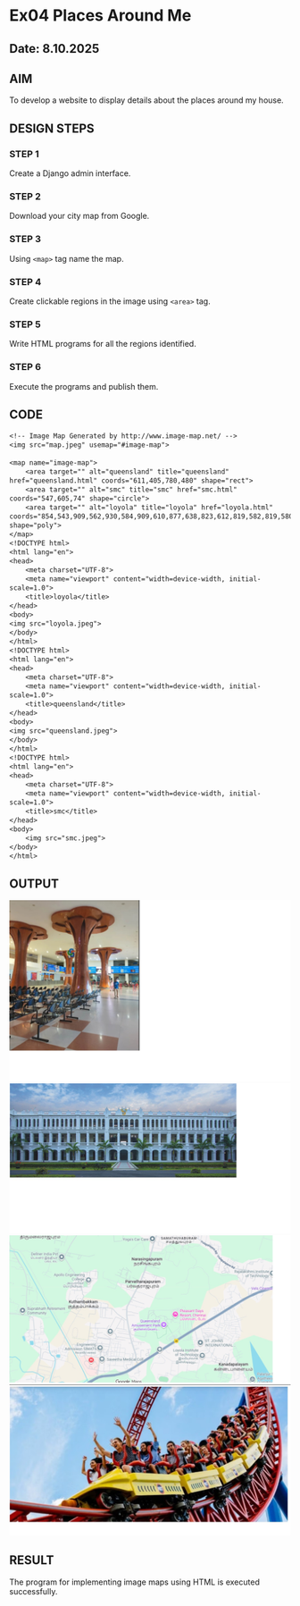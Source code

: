 # Ex04 Places Around Me
## Date: 8.10.2025

## AIM
To develop a website to display details about the places around my house.

## DESIGN STEPS

### STEP 1
Create a Django admin interface.

### STEP 2
Download your city map from Google.

### STEP 3
Using ```<map>``` tag name the map.

### STEP 4
Create clickable regions in the image using ```<area>``` tag.

### STEP 5
Write HTML programs for all the regions identified.

### STEP 6
Execute the programs and publish them.

## CODE
```
<!-- Image Map Generated by http://www.image-map.net/ -->
<img src="map.jpeg" usemap="#image-map">

<map name="image-map">
    <area target="" alt="queensland" title="queensland" href="queensland.html" coords="611,405,780,480" shape="rect">
    <area target="" alt="smc" title="smc" href="smc.html" coords="547,605,74" shape="circle">
    <area target="" alt="loyola" title="loyola" href="loyola.html" coords="854,543,909,562,930,584,909,610,877,638,823,612,819,582,819,580" shape="poly">
</map>
<!DOCTYPE html>
<html lang="en">
<head>
    <meta charset="UTF-8">
    <meta name="viewport" content="width=device-width, initial-scale=1.0">
    <title>loyola</title>
</head>
<body>
<img src="loyola.jpeg">  
</body>
</html>
<!DOCTYPE html>
<html lang="en">
<head>
    <meta charset="UTF-8">
    <meta name="viewport" content="width=device-width, initial-scale=1.0">
    <title>queensland</title>
</head>
<body>
<img src="queensland.jpeg">
</body>
</html>
<!DOCTYPE html>
<html lang="en">
<head>
    <meta charset="UTF-8">
    <meta name="viewport" content="width=device-width, initial-scale=1.0">
    <title>smc</title>
</head>
<body>
    <img src="smc.jpeg">
</body>
</html>
```

## OUTPUT

![alt text](smc.jpeg)
![alt text](<src 1.jpeg>)
![alt text](src2.jpeg)
![alt text](<src3 copy.jpeg>)







## RESULT
The program for implementing image maps using HTML is executed successfully.
